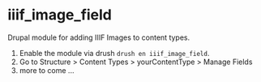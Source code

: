 iiif_image_field
================

Drupal module for adding IIIF Images to content types.

1. Enable the module via drush `drush en iiif_image_field`.
2. Go to Structure > Content Types > yourContentType > Manage Fields
3. more to come ...
